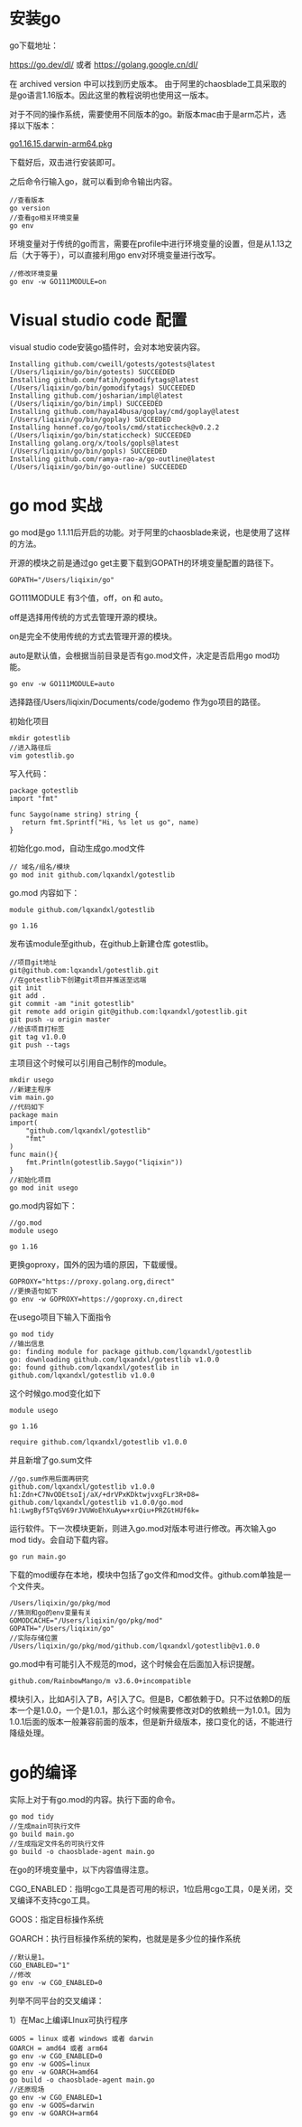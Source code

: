 # 安装go

go下载地址：

https://go.dev/dl/ 或者 https://golang.google.cn/dl/

在 archived version 中可以找到历史版本。 由于阿里的chaosblade工具采取的是go语言1.16版本。因此这里的教程说明也使用这一版本。

对于不同的操作系统，需要使用不同版本的go。新版本mac由于是arm芯片，选择以下版本：

[go1.16.15.darwin-arm64.pkg](https://golang.google.cn/dl/go1.16.15.darwin-arm64.pkg)

下载好后，双击进行安装即可。

之后命令行输入go，就可以看到命令输出内容。

```
//查看版本
go version
//查看go相关环境变量
go env
```

环境变量对于传统的go而言，需要在profile中进行环境变量的设置，但是从1.13之后（大于等于），可以直接利用go env对环境变量进行改写。

```
//修改环境变量
go env -w GO111MODULE=on
```



# Visual studio code 配置

visual studio code安装go插件时，会对本地安装内容。

```
Installing github.com/cweill/gotests/gotests@latest (/Users/liqixin/go/bin/gotests) SUCCEEDED
Installing github.com/fatih/gomodifytags@latest (/Users/liqixin/go/bin/gomodifytags) SUCCEEDED
Installing github.com/josharian/impl@latest (/Users/liqixin/go/bin/impl) SUCCEEDED
Installing github.com/haya14busa/goplay/cmd/goplay@latest (/Users/liqixin/go/bin/goplay) SUCCEEDED
Installing honnef.co/go/tools/cmd/staticcheck@v0.2.2 (/Users/liqixin/go/bin/staticcheck) SUCCEEDED
Installing golang.org/x/tools/gopls@latest (/Users/liqixin/go/bin/gopls) SUCCEEDED
Installing github.com/ramya-rao-a/go-outline@latest (/Users/liqixin/go/bin/go-outline) SUCCEEDED
```



# go mod 实战

go mod是go 1.1.11后开启的功能。对于阿里的chaosblade来说，也是使用了这样的方法。

开源的模块之前是通过go get主要下载到GOPATH的环境变量配置的路径下。

```
GOPATH="/Users/liqixin/go"
```

GO111MODULE 有3个值，off，on 和 auto。

off是选择用传统的方式去管理开源的模块。

on是完全不使用传统的方式去管理开源的模块。

auto是默认值，会根据当前目录是否有go.mod文件，决定是否启用go mod功能。

```
go env -w GO111MODULE=auto
```

选择路径/Users/liqixin/Documents/code/godemo 作为go项目的路径。

初始化项目

```
mkdir gotestlib
//进入路径后
vim gotestlib.go
```

写入代码：

```
package gotestlib
import "fmt"

func Saygo(name string) string {
   return fmt.Sprintf("Hi, %s let us go", name)
}
```

初始化go.mod，自动生成go.mod文件

```
// 域名/组名/模块
go mod init github.com/lqxandxl/gotestlib
```

go.mod 内容如下：

```
module github.com/lqxandxl/gotestlib

go 1.16
```

发布该module至github，在github上新建仓库 gotestlib。

```
//项目git地址
git@github.com:lqxandxl/gotestlib.git
//在gotestlib下创建git项目并推送至远端
git init
git add .
git commit -am "init gotestlib"
git remote add origin git@github.com:lqxandxl/gotestlib.git
git push -u origin master
//给该项目打标签
git tag v1.0.0
git push --tags
```

主项目这个时候可以引用自己制作的module。

```
mkdir usego
//新建主程序
vim main.go
//代码如下
package main
import(
	"github.com/lqxandxl/gotestlib"
	"fmt"
)
func main(){
	fmt.Println(gotestlib.Saygo("liqixin"))
}
//初始化项目
go mod init usego
```

go.mod内容如下：

```
//go.mod
module usego

go 1.16
```

更换goproxy，国外的因为墙的原因，下载缓慢。

```
GOPROXY="https://proxy.golang.org,direct"
//更换语句如下
go env -w GOPROXY=https://goproxy.cn,direct
```

在usego项目下输入下面指令

```
go mod tidy
//输出信息
go: finding module for package github.com/lqxandxl/gotestlib
go: downloading github.com/lqxandxl/gotestlib v1.0.0
go: found github.com/lqxandxl/gotestlib in github.com/lqxandxl/gotestlib v1.0.0
```

这个时候go.mod变化如下

```
module usego

go 1.16

require github.com/lqxandxl/gotestlib v1.0.0
```

并且新增了go.sum文件

```
//go.sum作用后面再研究
github.com/lqxandxl/gotestlib v1.0.0 h1:Zdn+C7NvODEtsoIj/aX/+drVPxKDktwjvxgFLr3R+D8=
github.com/lqxandxl/gotestlib v1.0.0/go.mod h1:LwgByf5TqSV69rJVUWoEhXuAyw+xrQiu+PRZGtHUf6k=
```

运行软件。下一次模块更新，则进入go.mod对版本号进行修改。再次输入go mod tidy。会自动下载内容。

```
go run main.go
```

下载的mod缓存在本地，模块中包括了go文件和mod文件。github.com单独是一个文件夹。

```
/Users/liqixin/go/pkg/mod
//猜测和go的env变量有关
GOMODCACHE="/Users/liqixin/go/pkg/mod"
GOPATH="/Users/liqixin/go"
//实际存储位置
/Users/liqixin/go/pkg/mod/github.com/lqxandxl/gotestlib@v1.0.0
```

go.mod中有可能引入不规范的mod，这个时候会在后面加入标识提醒。

```
github.com/RainbowMango/m v3.6.0+incompatible
```

模块引入，比如A引入了B，A引入了C。但是B，C都依赖于D。只不过依赖D的版本一个是1.0.0，一个是1.0.1，那么这个时候需要修改对D的依赖统一为1.0.1。因为1.0.1后面的版本一般兼容前面的版本，但是新升级版本，接口变化的话，不能进行降级处理。



# go的编译

实际上对于有go.mod的内容。执行下面的命令。

```
go mod tidy
//生成main可执行文件
go build main.go
//生成指定文件名的可执行文件
go build -o chaosblade-agent main.go
```

在go的环境变量中，以下内容值得注意。

CGO_ENABLED：指明cgo工具是否可用的标识，1位启用cgo工具，0是关闭，交叉编译不支持cgo工具。

GOOS：指定目标操作系统

GOARCH：执行目标操作系统的架构，也就是是多少位的操作系统

```
//默认是1。
CGO_ENABLED="1"
//修改
go env -w CGO_ENABLED=0
```

列举不同平台的交叉编译：

1）在Mac上编译LInux可执行程序

```
GOOS = linux 或者 windows 或者 darwin
GOARCH = amd64 或者 arm64
go env -w CGO_ENABLED=0
go env -w GOOS=linux
go env -w GOARCH=amd64
go build -o chaosblade-agent main.go
//还原现场
go env -w CGO_ENABLED=1
go env -w GOOS=darwin
go env -w GOARCH=arm64
```

